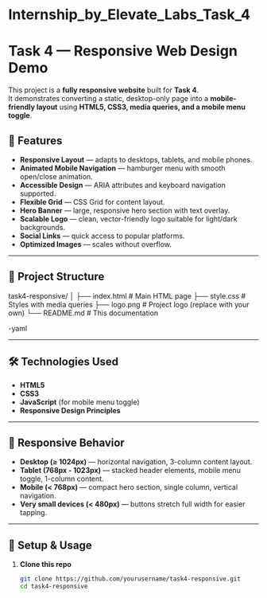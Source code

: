 # Internship_by_Elevate_Labs_Task_4

# Task 4 — Responsive Web Design Demo

This project is a **fully responsive website** built for **Task 4**.  
It demonstrates converting a static, desktop-only page into a **mobile-friendly layout** using **HTML5, CSS3, media queries, and a mobile menu toggle**.

## 🚀 Features

- **Responsive Layout** — adapts to desktops, tablets, and mobile phones.
- **Animated Mobile Navigation** — hamburger menu with smooth open/close animation.
- **Accessible Design** — ARIA attributes and keyboard navigation supported.
- **Flexible Grid** — CSS Grid for content layout.
- **Hero Banner** — large, responsive hero section with text overlay.
- **Scalable Logo** — clean, vector-friendly logo suitable for light/dark backgrounds.
- **Social Links** — quick access to popular platforms.
- **Optimized Images** — scales without overflow.

---

## 📂 Project Structure

task4-responsive/
│
├── index.html # Main HTML page
├── style.css # Styles with media queries
├── logo.png # Project logo (replace with your own)
└── README.md # This documentation

-yaml


---

## 🛠️ Technologies Used

- **HTML5**
- **CSS3**
- **JavaScript** (for mobile menu toggle)
- **Responsive Design Principles**

---

## 📱 Responsive Behavior

- **Desktop (≥ 1024px)** — horizontal navigation, 3-column content layout.
- **Tablet (768px - 1023px)** — stacked header elements, mobile menu toggle, 1-column content.
- **Mobile (< 768px)** — compact hero section, single column, vertical navigation.
- **Very small devices (< 480px)** — buttons stretch full width for easier tapping.

---

## 🔧 Setup & Usage

1. **Clone this repo**  
   ```bash
   git clone https://github.com/yourusername/task4-responsive.git
   cd task4-responsive

